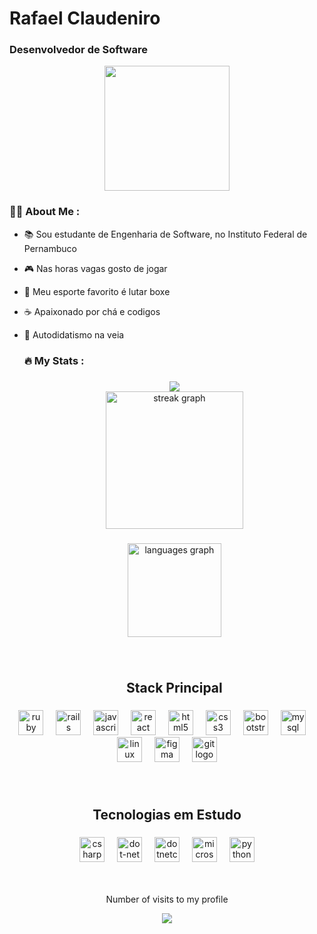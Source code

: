 # Rafael Claudeniro
### Desenvolvedor de Software

<div id="header" align="center">
  <img src="https://media.giphy.com/media/jdPMeyv9rn0hZHh8n9/giphy.gif" width="200"/>
</div>

### 👩‍💻 About Me :
- 📚 Sou estudante de Engenharia de Software, no Instituto Federal de Pernambuco
- 🎮 Nas horas vagas gosto de jogar
- 🥊 Meu esporte favorito é lutar boxe
- ☕ Apaixonado por chá e codigos
- 📖 Autodidatismo na veia



  ###
  
  <h3 align="left">🔥   My Stats :</h3>
  
  ###

  <div align="center">
  <img align="center" src="https://github-readme-activity-graph.vercel.app/graph?username=eddiescj&theme=react&hide_border=true&show_icons=true&custom_title=Contributions%20Graph" />
  </div>
  
  <div align="center">
    <img src="https://streak-stats.demolab.com?user=Rafazg&locale=en&mode=daily&theme=dark&hide_border=false&border_radius=5&order=3" height="220" alt="streak graph"  />
  </div>
  
  ###
  
  <div align="center">
    <img src="https://github-readme-stats.vercel.app/api/top-langs?username=Rafazg&locale=en&hide_title=false&layout=compact&card_width=320&langs_count=5&theme=dracula&hide_border=false&order=2" height="150" alt="languages graph"  />
  </div>
  
  ###

  <br>
  
  <h2 align="center">Stack Principal</h2>

###

<div align="center">
  <img src="https://cdn.jsdelivr.net/gh/devicons/devicon/icons/ruby/ruby-original.svg" height="40" alt="ruby logo"  />
  <img width="12" />
  <img src="https://img.shields.io/badge/Ruby on Rails-CC0000?logo=rubyonrails&logoColor=white&style=for-the-badge" height="40" alt="rails logo"  />
  <img width="12" />
  <img src="https://cdn.jsdelivr.net/gh/devicons/devicon/icons/javascript/javascript-original.svg" height="40" alt="javascript logo"  />
  <img width="12" />
  <img src="https://cdn.jsdelivr.net/gh/devicons/devicon/icons/react/react-original.svg" height="40" alt="react logo"  />
  <img width="12" />
  <img src="https://cdn.jsdelivr.net/gh/devicons/devicon/icons/html5/html5-original.svg" height="40" alt="html5 logo"  />
  <img width="12" />
  <img src="https://cdn.jsdelivr.net/gh/devicons/devicon/icons/css3/css3-original.svg" height="40" alt="css3 logo"  />
  <img width="12" />
  <img src="https://cdn.jsdelivr.net/gh/devicons/devicon/icons/bootstrap/bootstrap-original.svg" height="40" alt="bootstrap logo"  />
  <img width="12" />
  <img src="https://cdn.simpleicons.org/mysql/4479A1" height="40" alt="mysql logo"  />
  <img width="12" />
  <img src="https://cdn.jsdelivr.net/gh/devicons/devicon/icons/linux/linux-original.svg" height="40" alt="linux logo"  />
  <img width="12" />
  <img src="https://cdn.jsdelivr.net/gh/devicons/devicon/icons/figma/figma-original.svg" height="40" alt="figma logo"  />
  <img width="12" />
  <img src="https://cdn.jsdelivr.net/gh/devicons/devicon/icons/git/git-original.svg" height="40" alt="git logo"  />
</div>

###
<br>
<h2 align="center">Tecnologias em Estudo</h2>

###

<div align="center">
  <img src="https://cdn.jsdelivr.net/gh/devicons/devicon/icons/csharp/csharp-original.svg" height="40" alt="csharp logo"  />
  <img width="12" />
  <img src="https://skillicons.dev/icons?i=dotnet" height="40" alt="dot-net logo"  />
  <img width="12" />
  <img src="https://cdn.jsdelivr.net/gh/devicons/devicon/icons/dotnetcore/dotnetcore-original.svg" height="40" alt="dotnetcore logo"  />
  <img width="12" />
  <img src="https://cdn.simpleicons.org/microsoftsqlserver/CC2927" height="40" alt="microsoftsqlserver logo"  />
  <img width="12" />
  <img src="https://cdn.jsdelivr.net/gh/devicons/devicon/icons/python/python-original.svg" height="40" alt="python logo"  />
</div>

  
  
  
  
  
  
  <br>  
  <br>
  <p align="center"> Number of visits to my profile</p>
  <p align="center"> <img align="center" src="https://profile-counter.glitch.me/rafazg/count.svg"></p> 
  
  
